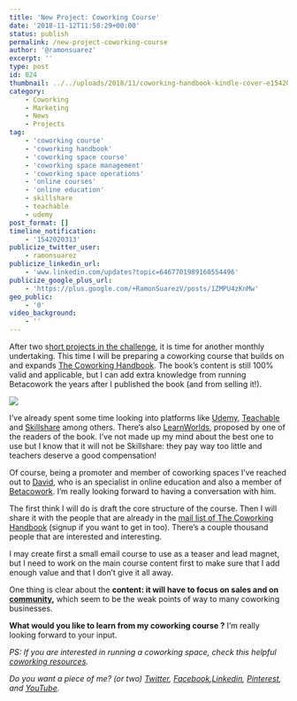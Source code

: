 ```yaml
---
title: 'New Project: Coworking Course'
date: '2018-11-12T11:58:29+00:00'
status: publish
permalink: /new-project-coworking-course
author: '@ramonsuarez'
excerpt: ''
type: post
id: 824
thumbnail: ../../uploads/2018/11/coworking-handbook-kindle-cover-e1542018032885.jpg
category:
    - Coworking
    - Marketing
    - News
    - Projects
tag:
    - 'coworking course'
    - 'coworking handbook'
    - 'coworking space course'
    - 'coworking space management'
    - 'coworking space operations'
    - 'online courses'
    - 'online education'
    - skillshare
    - teachable
    - udemy
post_format: []
timeline_notification:
    - '1542020313'
publicize_twitter_user:
    - ramonsuarez
publicize_linkedin_url:
    - 'www.linkedin.com/updates?topic=6467701989160554496'
publicize_google_plus_url:
    - 'https://plus.google.com/+RamonSuarezV/posts/1ZMPU4zKnMw'
geo_public:
    - '0'
video_background:
    - ''
---
```

After two s[hort projects in the challenge](http://ramonsuarez.com/challenge-projects/), it is time for another monthly undertaking. This time I will be preparing a coworking course that builds on and expands [The Coworking Handbook](https://www.coworkinghandbook.com). The book’s content is still 100% valid and applicable, but I can add extra knowledge from running Betacowork the years after I published the book (and from selling it!).

![](https://ramonsuarez.com/wp-content/uploads/2018/11/giphy1.gif)

I’ve already spent some time looking into platforms like [Udemy,](https://click.linksynergy.com/fs-bin/click?id=nqvRWNWHD4Q&offerid=507388.7&type=3&subid=0) [Teachable](https://teachable.com/) and [Skillshare](https://www.skillshare.com/) among others. There’s also [LearnWorlds](https://www.learnworlds.com/), proposed by one of the readers of the book. I’ve not made up my mind about the best one to use but I know that it will not be Skillshare: they pay way too little and teachers deserve a good compensation!

Of course, being a promoter and member of coworking spaces I’ve reached out to [David](https://teachable.com/), who is an specialist in online education and also a member of [Betacowork](https://www.betacowork.com). I’m really looking forward to having a conversation with him.

The first think I will do is draft the core structure of the course. Then I will share it with the people that are already in the [mail list of The Coworking Handbook](https://www.coworkinghandbook.com/newsletter/) (signup if you want to get in too). There’s a couple thousand people that are interested and interesting.

I may create first a small email course to use as a teaser and lead magnet, but I need to work on the main course content first to make sure that I add enough value and that I don’t give it all away.

One thing is clear about the **content: it will have to focus on sales and on [community](https://www.coworkinghandbook.com/extract-of-the-community-chapter-on-the-next-web-how-to-value-and-nurture-your-local-coworking-community/),** which seem to be the weak points of way to many coworking businesses.

**What would you like to learn from my coworking course ?** I’m really looking forward to your input.

*PS: If you are interested in running a coworking space, check this helpful [coworking resources](https://www.coworkinghandbook.com/resources/).*

*Do you want a piece of me? (or two) [Twitter](https://twitter.com/ramonsuarez), [Facebook](https://www.facebook.com/ramonsuarezdotcom),[Linkedin](https://www.linkedin.com/in/ramonsuarez/), [Pinterest](https://www.pinterest.com/ramonsuarez/), and [YouTube](https://www.youtube.com/ramonsuarezv).*